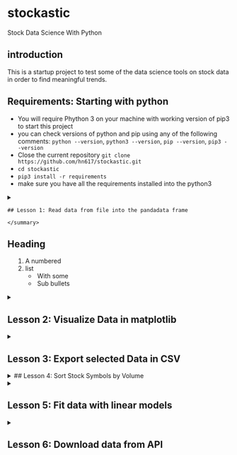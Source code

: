 # stockastic
Stock Data Science With Python
## introduction
This is a startup project to test some of the data science tools on stock data in order to find meaningful trends.
## Requirements: Starting with python
- You will require Phython 3 on your machine with working version of pip3 to start this project
- you can check versions of python and pip using any of the following comments: `python --version`, `python3 --version`, `pip --version`, `pip3 --version`
- Close the current repository `git clone https://github.com/hn617/stockastic.git`
- `cd stockastic`
- `pip3 install -r requirements`
- make sure you have all the requirements installed into the python3

<details>
  
  <summary>
    
    ## Lesson 1: Read data from file into the pandadata frame
    
    </summary> 
    
  ## Heading
  
  1. A numbered
  2. list
     * With some
     * Sub bullets

</details>

<details>
  
  <summary>
  
  ## Lesson 2: Visualize Data in matplotlib
  
  </summary> 
  
</details>

<details>
  
  <summary>
  
  ## Lesson 3: Export selected Data in CSV
  
  </summary> 
  
  ## Heading

</details>

<details>
  
  <summary>
    ## Lesson 4: Sort Stock Symbols by Volume
</summary> 

</details>

<details>

<summary>
  
  ## Lesson 5: Fit data with linear models
  
  </summary> 

</details>

<details>

<summary>
  
  ## Lesson 6: Download data from API
  
  </summary> 
  
  ## Heading
  
  1. A numbered
  2. list
     * With some
     * Sub bullets

</details>


